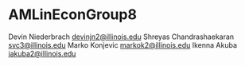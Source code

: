 # AMLinEconGroup8

Devin Niederbrach devinjn2@illinois.edu
Shreyas Chandrashaekaran svc3@illinois.edu
Marko Konjevic markok2@illinois.edu
Ikenna Akuba iakuba2@illinois.edu
